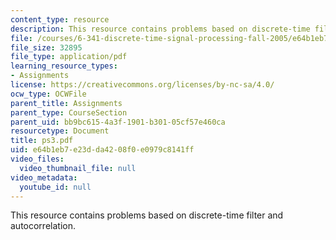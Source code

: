 ```yaml
---
content_type: resource
description: This resource contains problems based on discrete-time filter and autocorrelation.
file: /courses/6-341-discrete-time-signal-processing-fall-2005/e64b1eb7e23dda4208f0e0979c8141ff_ps3.pdf
file_size: 32895
file_type: application/pdf
learning_resource_types:
- Assignments
license: https://creativecommons.org/licenses/by-nc-sa/4.0/
ocw_type: OCWFile
parent_title: Assignments
parent_type: CourseSection
parent_uid: bb9bc615-4a3f-1901-b301-05cf57e460ca
resourcetype: Document
title: ps3.pdf
uid: e64b1eb7-e23d-da42-08f0-e0979c8141ff
video_files:
  video_thumbnail_file: null
video_metadata:
  youtube_id: null
---
```

This resource contains problems based on discrete-time filter and autocorrelation.